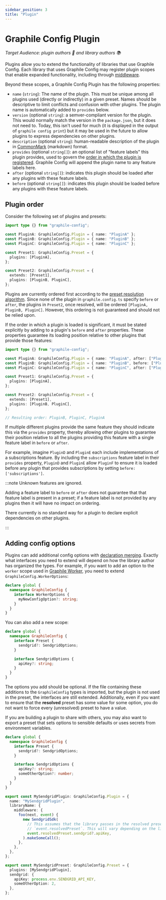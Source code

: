 ```yaml
---
sidebar_position: 3
title: "Plugin"
---
```


# Graphile Config Plugin

_Target Audience: plugin authors 🔌 and library authors 📚_

Plugins allow you to extend the functionality of libraries that use Graphile
Config. Each library that uses Graphile Config may register plugin scopes that
enable expanded functionality, including through [middleware](#middleware).

Beyond these scopes, a Graphile Config Plugin has the following properties:

- `name` (`string`): The name of the plugin. This must be unique among all
  plugins used (directly or indirectly) in a given preset. Names should be
  descriptive to limit conflicts and confusion with other plugins. The plugin
  name is automatically added to `provides` below.
- `version` (optional `string`): a semver-compliant version for the plugin.
  This would normally match the version in the `package.json`, but it does not
  need to. Today, this isn't used for much (it is displayed in the output of
  `graphile config print`) but it may be used in the future to allow plugins to
  express dependencies on other plugins.
- `description` (optional `string`): human-readable description of the plugin in
  [CommonMark](https://commonmark.org/) (markdown) format.
- `provides` (optional `string[]`): an optional list of "feature labels" this
  plugin provides, used to govern the [order in which the plugin is
  registered](#plugin-order). Graphile Config will append the plugin name to
  any feature labels here.
- `after` (optional `string[]`): indicates this plugin should be loaded
  after any plugins with these feature labels.
- `before` (optional `string[]`): indicates this plugin should be loaded
  before any plugins with these feature labels.

## Plugin order

Consider the following set of plugins and presets:

```ts title=graphile.config.ts
import type {} from "graphile-config";

const PluginA: GraphileConfig.Plugin = { name: "PluginA" };
const PluginB: GraphileConfig.Plugin = { name: "PluginB" };
const PluginC: GraphileConfig.Plugin = { name: "PluginC" };

const Preset1: GraphileConfig.Preset = {
  plugins: [PluginA],
};

const Preset2: GraphileConfig.Preset = {
  extends: [Preset1],
  plugins: [PluginB, PluginC],
};
```

Plugins are currently ordered first according to the [preset resolution
algorithm](../preset.md#preset-resolution). Since none of the plugin in
`graphile.config.ts` specify `before` or `after`, the plugins in `Preset2`,
once resolved, will be ordered `[PluginA, PluginB, PluginC]`. However, this
ordering is not guaranteed and should not be relied upon.

If the order in which a plugin is loaded is significant, it must be stated
explicitly by adding to a plugin's `before` and `after` properties. These
properties guarantee its loading position relative to other plugins that provide
those features:

```ts title=graphile.config.ts
import type {} from "graphile-config";

const PluginA: GraphileConfig.Plugin = { name: "PluginA", after: ["PluginC"] };
const PluginB: GraphileConfig.Plugin = { name: "PluginB", before: ["PluginA"] };
const PluginC: GraphileConfig.Plugin = { name: "PluginC", after: ["PluginB"] };

const Preset1: GraphileConfig.Preset = {
  plugins: [PluginA],
};

const Preset2: GraphileConfig.Preset = {
  extends: [Preset1],
  plugins: [PluginB, PluginC],
};

// Resulting order: PluginB, PluginC, PluginA
```

If multiple different plugins provide the same feature they should indicate this
via the `provides` property, thereby allowing other plugins to guarantee their
position relative to all the plugins providing this feature with a single
feature label in `before` or `after`.

For example, imagine `PluginD` and `PluginE` each include implementations of a
subscriptions feature. By including the `subscriptions` feature label in their
`provides` property, `PluginD` and `PluginE` allow `PluginF` to ensure it is
loaded before any plugin that provides subscriptions by setting
`before: ['subscriptions']`.

:::note Unknown features are ignored.

Adding a feature label to `before` or `after` does not guarantee that that
feature label is present in a preset; if a feature label is not provided by any
plugins then it will have no impact on ordering.

There currently is no standard way for a plugin to declare explicit dependencies
on other plugins.

:::

## Adding config options

Plugins can add additional config options with
[declaration merging](https://www.typescriptlang.org/docs/handbook/declaration-merging.html).
Exactly what interfaces you need to extend will depend on how the library author
has organized the types. For example, if you want to add an option to the
`worker` scope used in
[Graphile Worker](https://github.com/graphile/worker/blob/aa417401838e010ef92c63e15a3173ee494eaae2/src/index.ts#L62),
you need to extend `GraphileConfig.WorkerOptions`:

```ts
declare global {
  namespace GraphileConfig {
    interface WorkerOptions {
      myNewConfigOption?: string;
    }
  }
}
```

You can also add a new scope:

```ts
declare global {
  namespace GraphileConfig {
    interface Preset {
      sendgrid?: SendgridOptions;
    }

    interface SendgridOptions {
      apiKey?: string;
    }
  }
}
```

The options you add should be optional. If the file containing these additions
to the `GraphileConfig` types is imported, but the plugin is not used in the
preset, the interfaces are still extended. Additionally, even if you want to
ensure that the **resolved** preset has some value for some option, you do not
want to force every (unresolved) preset to have a value.

If you are building a plugin to share with others, you may also want to export a
preset that sets options to sensible defaults or uses secrets from environment
variables.

```ts title=my-sendgrid-plugin.ts
declare global {
  namespace GraphileConfig {
    interface Preset {
      sendgrid?: SendgridOptions;
    }

    interface SendgridOptions {
      apiKey?: string;
      someOtherOption?: number;
    }
  }
}

export const MySendgridPlugin: GraphileConfig.Plugin = {
  name: "MySendgridPlugin",
  libraryName: {
    middleware: {
      foo(next, event) {
        new SendgridSdk(
          // This assumes that the library passes in the resolved preset via
          // `event.resolvedPreset`. This will vary depending on the library.
          event.resolvedPreset.sendgrid?.apiKey,
        ).makeSomeCall();
      },
    },
  },
};

export const MySendgridPreset: GraphileConfig.Preset = {
  plugins: [MySendgridPlugin],
  sendgrid: {
    apiKey: process.env.SENDGRID_API_KEY,
    someOtherOption: 2,
  },
};
```
